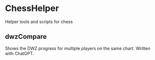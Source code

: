 # ChessHelper
Helper tools and scripts for chess

## dwzCompare
Shows the DWZ progress for multiple players on the same chart.
Written with ChatGPT.
